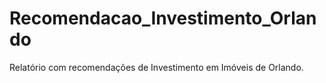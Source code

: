 # Recomendacao_Investimento_Orlando
Relatório com recomendações de Investimento em Imóveis de Orlando.
